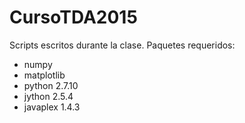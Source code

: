 # CursoTDA2015
Scripts escritos durante la clase. Paquetes requeridos:

* numpy
* matplotlib
* python 2.7.10
* jython 2.5.4
* javaplex 1.4.3
